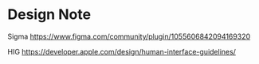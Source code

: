 #  Design Note

Sigma
https://www.figma.com/community/plugin/1055606842094169320

HIG
https://developer.apple.com/design/human-interface-guidelines/

